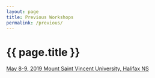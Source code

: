 ```yaml
---
layout: page
title: Previous Workshops
permalink: /previous/
---
```


# {{ page.title }}

[May 8-9, 2019 Mount Saint Vincent University, Halifax NS](/2019)
